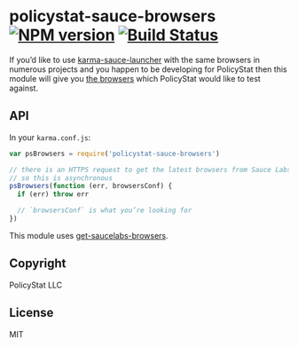# policystat-sauce-browsers [![NPM version](https://badge.fury.io/js/policystat-sauce-browsers.svg)](http://badge.fury.io/js/policystat-sauce-browsers)  [![Build Status](https://github.com/mightyiam/policystat-sauce-browsers.svg)](https://github.com/mightyiam/policystat-sauce-browsers) 

If you’d like to use [karma-sauce-launcher](https://www.npmjs.com/package/karma-sauce-launcher)
with the same browsers in numerous projects and you happen to be developing for PolicyStat
then this module will give you [the browsers](./lib/browsers-definition.js) which
PolicyStat would like to test against.

## API

In your `karma.conf.js`:
```js
var psBrowsers = require('policystat-sauce-browsers')

// there is an HTTPS request to get the latest browsers from Sauce Labs
// so this is asynchronous
psBrowsers(function (err, browsersConf) {
  if (err) throw err

  // `browsersConf` is what you’re looking for
})
```

This module uses [get-saucelabs-browsers](https://www.npmjs.com/package/get-saucelabs-browsers).

## Copyright

PolicyStat LLC

## License

MIT

